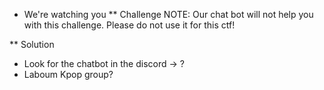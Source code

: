 * We're watching you
** Challenge
NOTE: Our chat bot will not help you with this challenge. Please do not use it for this ctf!

** Solution
- Look for the chatbot in the discord -> ?
- Laboum Kpop group?


